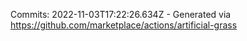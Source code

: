Commits: 2022-11-03T17:22:26.634Z - Generated via https://github.com/marketplace/actions/artificial-grass
<br>
